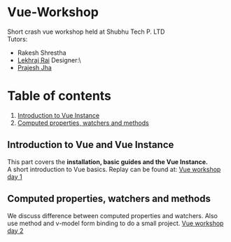 # Vue-Workshop
Short crash vue workshop held at Shubhu Tech P. LTD \
Tutors: 
* Rakesh Shrestha
* [Lekhraj Rai](https://github.com/lekhrajShubhu) 
Designer:\
* [Prajesh Jha](https://github.com/shubhuPrajesh)

# Table of contents
1. [Introduction to Vue Instance](#introductionVue)
2. [Computed properties, watchers and methods](#comWatchersmethods)

## Introduction to Vue and Vue Instance <a name="introductionVue" />
This part covers the **installation, basic guides and the Vue Instance.**\
A short introduction to Vue basics. Replay can be found at: [Vue workshop day 1](https://www.youtube.com/watch?v=l8ieonUZWho)

## Computed properties, watchers and methods <a name="comWatchersmethods" />
We discuss difference between computed properties and watchers. Also use method and v-model form binding to do a small project.
[Vue workshop day 2](https://www.youtube.com/watch?v=T-m4YHluPzc&feature=youtu.be)
